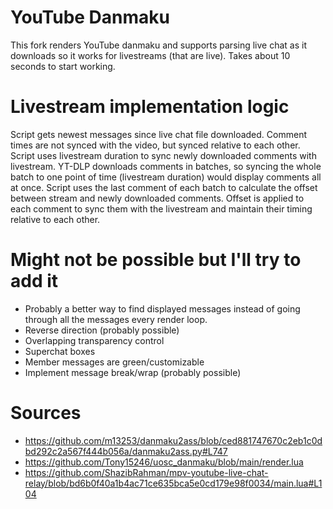 # YouTube Danmaku
This fork renders YouTube danmaku and supports parsing live chat as it downloads so it works for livestreams (that are live).
Takes about 10 seconds to start working.

# Livestream implementation logic
Script gets newest messages since live chat file downloaded. Comment times are not synced with the video, but synced relative to each other. Script uses livestream duration to sync newly downloaded comments with livestream. YT-DLP downloads comments in batches, so syncing the whole batch to one point of time (livestream duration) would display comments all at once. Script uses the last comment of each batch to calculate the offset between stream and newly downloaded comments. Offset is applied to each comment to sync them with the livestream and maintain their timing relative to each other.

# Might not be possible but I'll try to add it
- Probably a better way to find displayed messages instead of going through all the messages every render loop.
- Reverse direction (probably possible)
- Overlapping transparency control
- Superchat boxes
- Member messages are green/customizable
- Implement message break/wrap (probably possible)

# Sources
- https://github.com/m13253/danmaku2ass/blob/ced881747670c2eb1c0dbd292c2a567f444b056a/danmaku2ass.py#L747
- https://github.com/Tony15246/uosc_danmaku/blob/main/render.lua
- https://github.com/ShazibRahman/mpv-youtube-live-chat-relay/blob/bd6b0f40a1b4ac71ce635bca5e0cd179e98f0034/main.lua#L104
